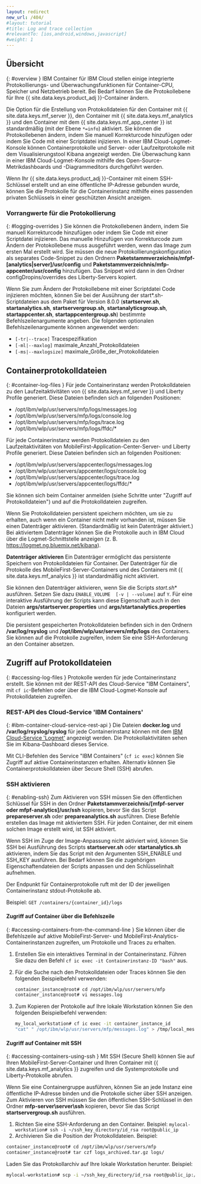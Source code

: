 ```yaml
---
layout: redirect
new_url: /404/
#layout: tutorial
#title: Log and trace collection
#relevantTo: [ios,android,windows,javascript]
#weight: 1
---
```

<!-- NLS_CHARSET=UTF-8 -->
## Übersicht
{: #overview }
IBM Container für IBM Cloud stellen einige integrierte Protokollierungs- und Überwachungsfunktionen für Container-CPU, Speicher und Netzbetrieb bereit. Bei Bedarf können Sie die Protokollebene für Ihre {{ site.data.keys.product_adj }}-Container ändern. 

Die Option für die Erstellung von Protokolldateien für den Container mit {{ site.data.keys.mf_server }}, den Container mit {{ site.data.keys.mf_analytics }} und den Container mit dem {{ site.data.keys.mf_app_center }} ist standardmäßig (mit der Ebene `*=info`) aktiviert. Sie können die Protokollebenen ändern, indem Sie manuell Korrekturcode hinzufügen oder indem Sie Code mit einer Scriptdatei injizieren. In einer IBM Cloud-Logmet-Konsole können Containerprotokolle und Server- oder Laufzeitprotokolle mit dem Visualisierungstool Kibana angezeigt werden. Die Überwachung kann in einer IBM Cloud-Logmet-Konsole mithilfe des Open-Source-Metrikdashboards und -Diagrammeditors durchgeführt werden.

Wenn Ihr {{ site.data.keys.product_adj }}-Container mit einem SSH-Schlüssel erstellt und an eine öffentliche IP-Adresse gebunden wurde, können Sie die Protokolle für die Containerinstanz mithilfe eines passenden privaten Schlüssels in einer geschützten Ansicht anzeigen. 

### Vorrangwerte für die Protokollierung
{: #logging-overrides }
Sie können die Protokollebenen ändern, indem Sie manuell Korrekturcode hinzufügen oder indem Sie Code mit einer Scriptdatei injizieren. Das manuelle Hinzufügen von Korrekturcode zum Ändern der Protokollebene muss ausgeführt werden, wenn das Image zum ersten Mal erstellt wird. Sie müssen die neue Protokollierungskonfiguration als separates Code-Snippet zu den Ordnern **Paketstammverzeichnis/mfpf-[analytics|server]/usr/config** und **Paketstammverzeichnis/mfp-appcenter/usr/config** hinzufügen. Das Snippet wird dann in den Ordner configDropins/overrides des Liberty-Servers kopiert. 

Wenn Sie zum Ändern der Protokollebene mit einer Scriptdatei Code injizieren möchten, können Sie bei der Ausührung der start*.sh-Scriptdateien aus dem Paket für Version 8.0.0 (**startserver.sh**, **startanalytics.sh**, **startservergroup.sh**, **startanalyticsgroup.sh**, **startappcenter.sh**, **startappcentergroup.sh**) bestimmte Befehlszeilenargumente angeben.
Die folgenden optionalen Befehlszeilenargumente können angewendet werden: 

* `[-tr|--trace]` Tracespezifikation
* `[-ml|--maxlog]` maximale_Anzahl_Protokolldateien
* `[-ms|--maxlogsize]` maximale_Größe_der_Protokolldateien

## Containerprotokolldateien
{: #container-log-files }
Für jede Containerinstanz werden Protokolldateien zu den Laufzeitaktivitäten von {{ site.data.keys.mf_server }} und Liberty Profile generiert. Diese Dateien befinden sich an folgenden Positionen: 

* /opt/ibm/wlp/usr/servers/mfp/logs/messages.log
* /opt/ibm/wlp/usr/servers/mfp/logs/console.log
* /opt/ibm/wlp/usr/servers/mfp/logs/trace.log
* /opt/ibm/wlp/usr/servers/mfp/logs/ffdc/*

Für jede Containerinstanz werden Protokolldateien zu den Laufzeitaktivitäten von MobileFirst-Application-Center-Server- und Liberty Profile generiert. Diese Dateien befinden sich an folgenden Positionen: 

* /opt/ibm/wlp/usr/servers/appcenter/logs/messages.log
* /opt/ibm/wlp/usr/servers/appcenter/logs/console.log
* /opt/ibm/wlp/usr/servers/appcenter/logs/trace.log
* /opt/ibm/wlp/usr/servers/appcenter/logs/ffdc/*

Sie können sich beim Container anmelden (siehe Schritte unter "Zugriff auf Protokolldateien") und auf die Protokolldateien zugreifen. 

Wenn Sie Protokolldateien persistent speichern möchten, um sie zu erhalten, auch wenn ein Container nicht mehr vorhanden ist, müssen Sie einen Datenträger aktivieren. (Standardmäßig ist kein Datenträger aktiviert.) Bei aktiviertem Datenträger können Sie die Protokolle auch in IBM Cloud über die Logmet-Schnittstelle anzeigen (z. B. https://logmet.ng.bluemix.net/kibana).

**Datenträger aktivieren**
Ein Datenträger ermöglicht das persistente Speichern von Protokolldateien für Container. Der Datenträger für die Protokolle des MobileFirst-Server-Containers und des Containers mit {{ site.data.keys.mf_analyics }} ist standardmäßig nicht aktiviert. 

Sie können den Datenträger aktivieren, wenn Sie die Scripts **start*.sh** ausführen. Setzen Sie dazu `ENABLE_VOLUME  [-v | --volume]` auf `Y`. Für eine interaktive Ausführung der Scripts kann diese Eigenschaft auch in den Dateien **args/startserver.properties** und **args/startanalytics.properties** konfiguriert werden. 

Die persistent gespeicherten Protokolldateien befinden sich in den Ordnern **/var/log/rsyslog** und **/opt/ibm/wlp/usr/servers/mfp/logs** des Containers.   
Sie können auf die Protokolle zugreifen, indem Sie eine SSH-Anforderung an den Container absetzen. 

## Zugriff auf Protokolldateien
{: #accessing-log-files }
Protokolle werden für jede Containerinstanz erstellt. Sie können mit der REST-API des Cloud-Service "IBM Containers", mit `cf ic`-Befehlen oder über die IBM Cloud-Logmet-Konsole auf Protokolldateien zugreifen.

### REST-API des Cloud-Service 'IBM Containers'
{: #ibm-container-cloud-service-rest-api }
Die Dateien **docker.log** und **/var/log/rsyslog/syslog** für jede Containerinstanz können mit dem [IBM Cloud-Service 'Logmet'](https://logmet.ng.bluemix.net/kibana/) angezeigt werden. Die Protokollaktivitäten sehen Sie im Kibana-Dashboard dieses Service. 

Mit CLI-Befehlen des Service "IBM Containers" (`cf ic exec`) können Sie Zugriff auf aktive Containerinstanzen erhalten. Alternativ können Sie Containerprotokolldateien über Secure Shell (SSH) abrufen. 

### SSH aktivieren
{: #enabling-ssh}
Zum Aktivieren von
SSH müssen Sie den öffentlichen Schlüssel für SSH in den Ordner **Paketstammverzeichnis/[mfpf-server oder mfpf-analytics]/usr/ssh** kopieren, bevor Sie das Script **prepareserver.sh** oder **prepareanalytics.sh** ausführen. Diese Befehle erstellen das Image mit aktiviertem SSH. Für jeden Container, der mit einem solchen Image erstellt wird, ist SSH aktiviert. 

Wenn SSH im Zuge der Image-Anpassung nicht aktiviert wird, können Sie SSH bei Ausführung des Scripts **startserver.sh** oder **startanalytics.sh** aktivieren, indem Sie das Script mit den Argumenten
SSH\_ENABLE und SSH\_KEY ausführen.
Bei Bedarf können Sie die zugehörigen Eigenschaftendateien der Scripts anpassen und den Schlüsselinhalt aufnehmen. 

Der Endpunkt für Containerprotokolle ruft mit der ID der jeweiligen Containerinstanz stdout-Protokolle ab. 

Beispiel: `GET /containers/{container_id}/logs`

#### Zugriff auf Container über die Befehlszeile
{: #accessing-containers-from-the-command-line }
Sie können über die Befehlszeile auf aktive MobileFirst-Server- und MobileFirst-Analytics-Containerinstanzen zugreifen, um Protokolle und Traces zu erhalten. 

1. Erstellen Sie ein interaktives Terminal in der Containerinstanz. Führen Sie dazu den Befehl `cf ic exec -it Containerinstanz-ID "bash"` aus.
2. Für die Suche nach den Protokolldateien oder Traces können Sie den folgenden Beispielbefehl verwenden: 

   ```bash
   container_instance@root# cd /opt/ibm/wlp/usr/servers/mfp
   container_instance@root# vi messages.log
   ```

3. Zum Kopieren der Protokolle auf Ihre lokale Workstation können Sie den folgenden Beispielbefehl verwenden: 

   ```bash
   my_local_workstation# cf ic exec -it container_instance_id
   "cat" " /opt/ibm/wlp/usr/servers/mfp/messages.log" > /tmp/local_messages.log
   ```

#### Zugriff auf Container mit SSH
{: #accessing-containers-using-ssh }
Mit SSH (Secure Shell) können Sie auf Ihren MobileFirst-Server-Container und Ihren Container mit {{ site.data.keys.mf_analytics }} zugreifen und die Systemprotokolle und Liberty-Protokolle abrufen. 

Wenn Sie eine Containergruppe ausführen, können Sie an jede Instanz eine öffentliche IP-Adresse binden und die Protokolle sicher über SSH anzeigen. Zum Aktivieren von
SSH müssen Sie den öffentlichen SSH-Schlüssel in den Ordner **mfp-server\server\ssh** kopieren, bevor Sie das Script **startservergroup.sh** ausführen. 

1. Richten Sie eine SSH-Anforderung an den Container. Beispiel: `mylocal-workstation# ssh -i ~/ssh_key_directory/id_rsa root@public_ip`
2. Archivieren Sie die Position der Protokolldateien. Beispiel:


```bash
container_instance@root# cd /opt/ibm/wlp/usr/servers/mfp
container_instance@root# tar czf logs_archived.tar.gz logs/
```

Laden Sie das Protokollarchiv auf Ihre lokale Workstation herunter. Beispiel:


```bash
mylocal-workstation# scp -i ~/ssh_key_directory/id_rsa root@public_ip:/opt/ibm/wlp/usr/servers/mfp/logs_archived.tar.gz /local_workstation_dir/target_location/
```
